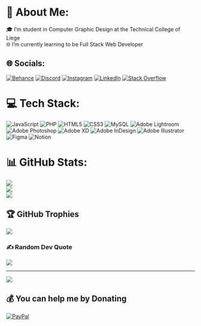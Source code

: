 # 💫 About Me:
🎓 I’m student in Computer Graphic Design at the Technical College of Liege<br>🌐 I’m currently learning to be Full Stack Web Developer


## 🌐 Socials:
[![Behance](https://img.shields.io/badge/Behance-1769ff?logo=behance&logoColor=white)](https://behance.net/dylanjacquet) [![Discord](https://img.shields.io/badge/Discord-%237289DA.svg?logo=discord&logoColor=white)](https://discord.gg/P7KQj38MuM) [![Instagram](https://img.shields.io/badge/Instagram-%23E4405F.svg?logo=Instagram&logoColor=white)](https://instagram.com/dylan_jacquet234) [![LinkedIn](https://img.shields.io/badge/LinkedIn-%230077B5.svg?logo=linkedin&logoColor=white)](https://linkedin.com/in/dylan-jacquet-2a3a8a211) [![Stack Overflow](https://img.shields.io/badge/-Stackoverflow-FE7A16?logo=stack-overflow&logoColor=white)](https://stackoverflow.com/users/20256966/dylan-jacquet?tab=profile) 

# 💻 Tech Stack:
![JavaScript](https://img.shields.io/badge/javascript-%23323330.svg?style=for-the-badge&logo=javascript&logoColor=%23F7DF1E) ![PHP](https://img.shields.io/badge/php-%23777BB4.svg?style=for-the-badge&logo=php&logoColor=white) ![HTML5](https://img.shields.io/badge/html5-%23E34F26.svg?style=for-the-badge&logo=html5&logoColor=white) ![CSS3](https://img.shields.io/badge/css3-%231572B6.svg?style=for-the-badge&logo=css3&logoColor=white) ![MySQL](https://img.shields.io/badge/mysql-%2300f.svg?style=for-the-badge&logo=mysql&logoColor=white) ![Adobe Lightroom](https://img.shields.io/badge/Adobe%20Lightroom-31A8FF.svg?style=for-the-badge&logo=Adobe%20Lightroom&logoColor=white) ![Adobe Photoshop](https://img.shields.io/badge/adobephotoshop-%2331A8FF.svg?style=for-the-badge&logo=adobephotoshop&logoColor=white) ![Adobe XD](https://img.shields.io/badge/Adobe%20XD-470137?style=for-the-badge&logo=Adobe%20XD&logoColor=#FF61F6) ![Adobe InDesign](https://img.shields.io/badge/Adobe%20InDesign-49021F?style=for-the-badge&logo=adobeindesign&logoColor=white) ![Adobe Illustrator](https://img.shields.io/badge/adobeillustrator-%23FF9A00.svg?style=for-the-badge&logo=adobeillustrator&logoColor=white) 	![Figma](https://img.shields.io/badge/figma-%23F24E1E.svg?style=for-the-badge&logo=figma&logoColor=white) ![Notion](https://img.shields.io/badge/Notion-%23000000.svg?style=for-the-badge&logo=notion&logoColor=white)
# 📊 GitHub Stats:
![](https://github-readme-stats.vercel.app/api?username=Dylan-Jacquet&theme=merko&hide_border=false&include_all_commits=true&count_private=true)<br/>
![](https://github-readme-streak-stats.herokuapp.com/?user=Dylan-Jacquet&theme=merko&hide_border=false)<br/>
![](https://github-readme-stats.vercel.app/api/top-langs/?username=Dylan-Jacquet&theme=merko&hide_border=false&include_all_commits=true&count_private=true&layout=compact)

## 🏆 GitHub Trophies
![](https://github-profile-trophy.vercel.app/?username=Dylan-Jacquet&theme=monokai&no-frame=false&no-bg=true&margin-w=4)

### ✍️ Random Dev Quote
![](https://quotes-github-readme.vercel.app/api?type=horizontal&theme=radical)

---
[![](https://visitcount.itsvg.in/api?id=Dylan-Jacquet&icon=0&color=1)](https://visitcount.itsvg.in)

  ## 💰 You can help me by Donating
  [![PayPal](https://img.shields.io/badge/PayPal-00457C?style=for-the-badge&logo=paypal&logoColor=white)](https://paypal.me/paypal.me/dylanjacquet234) 

  <!-- Proudly created with GPRM ( https://gprm.itsvg.in ) -->
  
